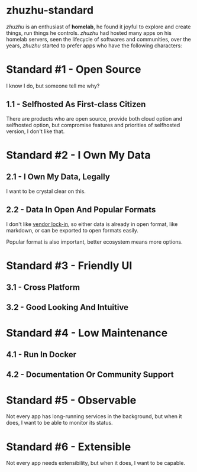 # zhuzhu-standard

_zhuzhu_ is an enthusiast of **homelab**, he found it joyful to explore and create things, run things he controls. _zhuzhu_ had hosted many apps on his homelab servers, seen the lifecycle of softwares and communities, over the years, _zhuzhu_ started to prefer apps who have the following characters:

# Standard #1 - Open Source

I know I do, but someone tell me why?

## 1.1 - Selfhosted As First-class Citizen

There are products who are open source, provide both cloud option and selfhosted option, but compromise features and priorities of selfhosted version, I don't like that.

# Standard #2 - I Own My Data

## 2.1 - I Own My Data, Legally

I want to be crystal clear on this.

## 2.2 - Data In Open And Popular Formats

I don't like [vendor lock-in](https://en.wikipedia.org/wiki/Vendor_lock-in), so either data is already in open format, like markdown, or can be exported to open formats easily.

Popular format is also important, better ecosystem means more options.

# Standard #3 - Friendly UI

## 3.1 - Cross Platform

## 3.2 - Good Looking And Intuitive

# Standard #4 - Low Maintenance

## 4.1 - Run In Docker

## 4.2 - Documentation Or Community Support

# Standard #5 - Observable

Not every app has long-running services in the background, but when it does, I want to be able to monitor its status.

# Standard #6 - Extensible

Not every app needs extensibility, but when it does, I want to be capable.
